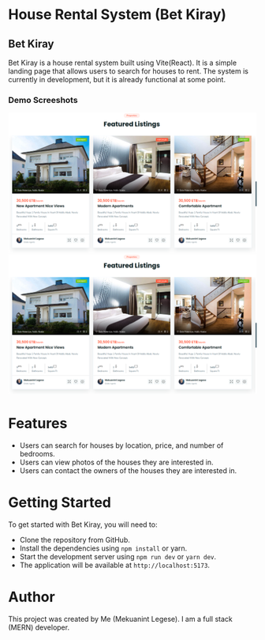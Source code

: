 # House Rental System (Bet Kiray)

## Bet Kiray

Bet Kiray is a house rental system built using Vite(React). It is a simple landing page that allows users to search for houses to rent. The system is currently in development, but it is already functional at some point.

### Demo Screeshots

![Bet Kiray Demo](./ReadMeImage/kirayBetDemo1.png "Home Page")
![Bet Kiray Demo](./ReadMeImage/kirayBetDemo1.png "About Page")

# Features

- Users can search for houses by location, price, and number of bedrooms.
- Users can view photos of the houses they are interested in.
- Users can contact the owners of the houses they are interested in.

# Getting Started

To get started with Bet Kiray, you will need to:

- Clone the repository from GitHub.
- Install the dependencies using `npm install` or yarn.
- Start the development server using `npm run dev` or `yarn dev`.
- The application will be available at `http://localhost:5173`.

# Author

This project was created by Me (Mekuanint Legese). I am a full stack (MERN) developer.
